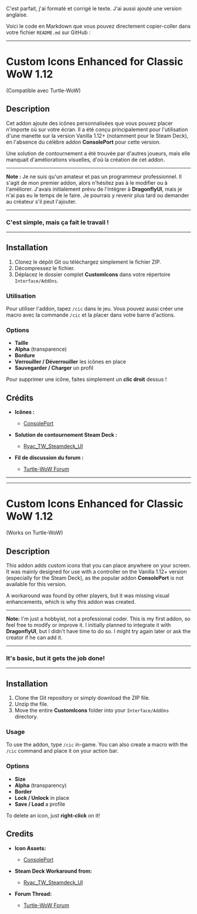 C'est parfait, j'ai formaté et corrigé le texte. J'ai aussi ajouté une version anglaise.

Voici le code en Markdown que vous pouvez directement copier-coller dans votre fichier `README.md` sur GitHub :

---

# Custom Icons Enhanced for Classic WoW 1.12
(Compatible avec Turtle-WoW)

## Description

Cet addon ajoute des icônes personnalisées que vous pouvez placer n'importe où sur votre écran. Il a été conçu principalement pour l'utilisation d'une manette sur la version Vanilla 1.12+ (notamment pour le Steam Deck), en l'absence du célèbre addon **ConsolePort** pour cette version.

Une solution de contournement a été trouvée par d'autres joueurs, mais elle manquait d'améliorations visuelles, d'où la création de cet addon.

---

**Note :** Je ne suis qu'un amateur et pas un programmeur professionnel. Il s'agit de mon premier addon, alors n'hésitez pas à le modifier ou à l'améliorer. J'avais initialement prévu de l'intégrer à **DragonflyUI**, mais je n'ai pas eu le temps de le faire. Je pourrais y revenir plus tard ou demander au créateur s'il peut l'ajouter.

---

### C'est simple, mais ça fait le travail !

---

## Installation

1.  Clonez le dépôt Git ou téléchargez simplement le fichier ZIP.
2.  Décompressez le fichier.
3.  Déplacez le dossier complet **CustomIcons** dans votre répertoire `Interface/AddOns`.

### Utilisation

Pour utiliser l'addon, tapez `/cic` dans le jeu. Vous pouvez aussi créer une macro avec la commande `/cic` et la placer dans votre barre d'actions.

### Options

* **Taille**
* **Alpha** (transparence)
* **Bordure**
* **Verrouiller / Déverrouiller** les icônes en place
* **Sauvegarder / Charger** un profil

Pour supprimer une icône, faites simplement un **clic droit** dessus !

## Crédits

* **Icônes :**
    * [ConsolePort](https://github.com/seblindfors/ConsolePort?tab=readme-ov-file)

* **Solution de contournement Steam Deck :**
    * [Ryac_TW_Steamdeck_UI](https://github.com/Ryac1/Ryac_TW_Steamdeck_UI)

* **Fil de discussion du forum :**
    * [Turtle-WoW Forum](https://forum.turtle-wow.org/viewtopic.php?t=6125)

---

---

# Custom Icons Enhanced for Classic WoW 1.12
(Works on Turtle-WoW)

## Description

This addon adds custom icons that you can place anywhere on your screen. It was mainly designed for use with a controller on the Vanilla 1.12+ version (especially for the Steam Deck), as the popular addon **ConsolePort** is not available for this version.

A workaround was found by other players, but it was missing visual enhancements, which is why this addon was created.

---

**Note:** I'm just a hobbyist, not a professional coder. This is my first addon, so feel free to modify or improve it. I initially planned to integrate it with **DragonflyUI**, but I didn't have time to do so. I might try again later or ask the creator if he can add it.

---

### It's basic, but it gets the job done!

---

## Installation

1.  Clone the Git repository or simply download the ZIP file.
2.  Unzip the file.
3.  Move the entire **CustomIcons** folder into your `Interface/AddOns` directory.

### Usage

To use the addon, type `/cic` in-game. You can also create a macro with the `/cic` command and place it on your action bar.

### Options

* **Size**
* **Alpha** (transparency)
* **Border**
* **Lock / Unlock** in place
* **Save / Load** a profile

To delete an icon, just **right-click** on it!

## Credits

* **Icon Assets:**
    * [ConsolePort](https://github.com/seblindfors/ConsolePort?tab=readme-ov-file)

* **Steam Deck Workaround from:**
    * [Ryac_TW_Steamdeck_UI](https://github.com/Ryac1/Ryac_TW_Steamdeck_UI)

* **Forum Thread:**
    * [Turtle-WoW Forum](https://forum.turtle-wow.org/viewtopic.php?t=6125)
